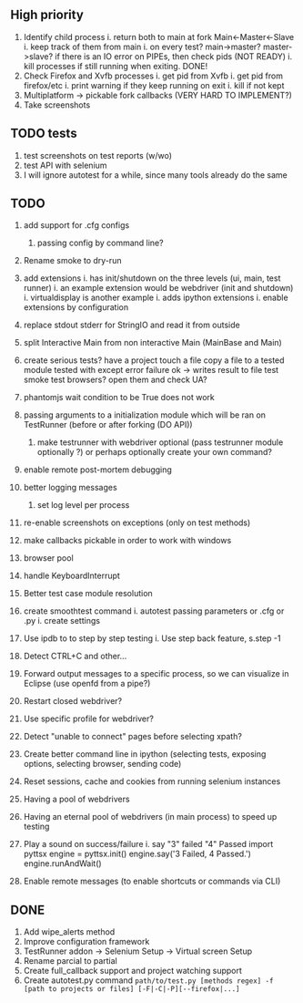 ## High priority

1. Identify child process
	i. return both to main at fork Main<-Master<-Slave
	i. keep track of them from main
		i. on every test? main->master? master->slave?
		if there is an IO error on PIPEs, then check pids (NOT READY)
	i. kill processes if still running when exiting. DONE!
1. Check Firefox and Xvfb processes
	i. get pid from Xvfb
	i. get pid from firefox/etc
	i. print warning if they keep running on exit
		i. kill if not kept
1. Multiplatform -> pickable fork callbacks (VERY HARD TO IMPLEMENT?)
1. Take screenshots

## TODO tests
1. test screenshots on test reports (w/wo)
1. test API with selenium
1. I will ignore autotest for a while, since many tools already do the same

## TODO

1. add support for .cfg configs
	1. passing config by command line?
1. Rename smoke to dry-run
1. add extensions
	i. has init/shutdown on the three levels (ui, main, test runner)
		i. an example extension would be webdriver (init and shutdown)
		i. virtualdisplay is another example
	i. adds ipython extensions
	i. enable extensions by configuration
1. replace stdout stderr for StringIO and read it from outside
1. split Interactive Main from non interactive Main (MainBase and Main)
1. create serious tests?
	have a project
		touch a file
	copy a file to a tested module
	tested with 
		except
		error
		failure
		ok -> writes result to file
	test smoke
	test browsers?
		open them and check UA?
1. phantomjs wait condition to be True does not work
1. passing arguments to a initialization module
	which will be ran on TestRunner (before or after forking (DO API))
	1. make testrunner with webdriver optional (pass testrunner module optionally ?)
		or perhaps optionally create your own command?
1. enable remote post-mortem debugging
1. better logging messages
	1. set log level per process
1. re-enable screenshots on exceptions (only on test methods)

1. make callbacks pickable in order to work with windows
1. browser pool
1. handle KeyboardInterrupt
1. Better test case module resolution
1. create smoothtest command
	i. autotest passing parameters or .cfg or .py
	i. create settings
1. Use ipdb to to step by step testing
	i. Use step back feature, s.step -1 
1. Detect CTRL+C and other...
1. Forward output messages to a specific process, so we can visualize in Eclipse
	(use openfd from a pipe?)
1. Restart closed webdriver?
1. Use specific profile for webdriver?
1. Detect "unable to connect" pages before selecting xpath?
2. Create better command line in ipython (selecting tests, exposing options, selecting browser, sending code)
4. Reset sessions, cache and cookies from running selenium instances
5. Having a pool of webdrivers
6. Having an eternal pool of webdrivers (in main process) to speed up testing
7. Play a sound on success/failure
	i. say "3" failed "4" Passed
	import pyttsx
	engine = pyttsx.init()
	engine.say('3 Failed, 4 Passed.')
	engine.runAndWait()
8. Enable remote messages (to enable shortcuts or commands via CLI)

## DONE

1. Add wipe_alerts method
1. Improve configuration framework
1. TestRunner addon -> Selenium Setup -> Virtual screen Setup
1. Rename parcial to partial
1. Create full_callback support and project watching support
1. Create autotest.py command `path/to/test.py [methods regex] -f [path to projects or files] [-F|-C|-P][--firefox|...]`
